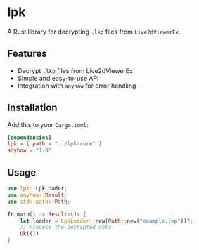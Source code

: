 # lpk 

A Rust library for decrypting `.lkp` files from `Live2dViewerEx`.

## Features

- Decrypt `.lkp` files from Live2dViewerEx
- Simple and easy-to-use API
- Integration with `anyhow` for error handling

## Installation

Add this to your `Cargo.toml`:

```toml
[dependencies]
lpk = { path = "../lpk-core" }
anyhow = "1.0"
```

## Usage

```rust
use lpk::LpkLoader;
use anyhow::Result;
use std::path::Path;

fn main() -> Result<()> {
    let loader = LpkLoader::new(Path::new("example.lkp"))?;
    // Process the decrypted data
    Ok(())
}
```
